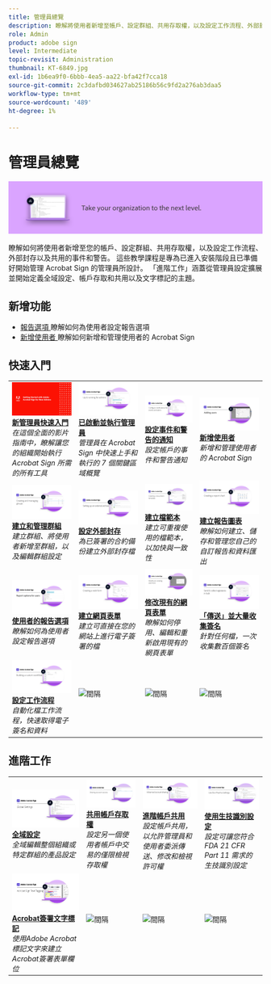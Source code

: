 ```yaml
---
title: 管理員總覽
description: 瞭解將使用者新增至帳戶、設定群組、共用存取權，以及設定工作流程、外部封存以及共用事件和警告的基本知識
role: Admin
product: adobe sign
level: Intermediate
topic-revisit: Administration
thumbnail: KT-6849.jpg
exl-id: 1b6ea9f0-6bbb-4ea5-aa22-bfa42f7cca18
source-git-commit: 2c3dafbd034627ab25186b56c9fd2a276ab3daa5
workflow-type: tm+mt
source-wordcount: '489'
ht-degree: 1%

---
```


# 管理員總覽

![Sign 管理員影像](../assets/Hero-Admin.png)

瞭解如何將使用者新增至您的帳戶、設定群組、共用存取權，以及設定工作流程、外部封存以及共用的事件和警告。 這些教學課程是專為已進入安裝階段且已準備好開始管理 Acrobat Sign 的管理員所設計。 「進階工作」涵蓋從管理員設定擴展並開始定義全域設定、帳戶存取和共用以及文字標記的主題。

## 新增功能

* [報告選項 ](report-options.md)
瞭解如何為使用者設定報告選項
* [新增使用者 ](add-users-to-your-account.md)
瞭解如何新增和管理使用者的 Acrobat Sign

## 快速入門

<table style="table-layout:fixed">
<tr>
  <td>
    <a href="get-started-admin.md">
      <img alt="新管理員快速入門" src="../assets/Gettingstartedadmin_1280.png" />
    </a>
    <div>
    <a href="get-started-admin.md"><strong>新管理員快速入門</strong></a>
    </div>
    <em>在這個全面的影片指南中，瞭解讓您的組織開始執行 Acrobat Sign 所需的所有工具</em>
    <br>
  </td>
  <td>
    <a href="up-and-running-admin.md">
      <img alt="管理員已啟動並執行" src="../assets/Up-Running.png" />
    </a>
    <div>
    <a href="up-and-running-admin.md"><strong>已啟動並執行管理員</strong></a>
    </div>
    <em>管理員在 Acrobat Sign 中快速上手和執行的 7 個關鍵區域概覽</em>
    <br>
  </td>
  <td>
    <a href="set-up-shared-events-and-alert.md">
      <img alt="設定共用的事件和警告" src="../assets/Notifications_1280.png" />
    </a>
    <div>
    <a href="set-up-shared-events-and-alert.md"><strong>設定事件和警告的通知</strong></a>
    </div>
    <em>設定帳戶的事件和警告通知</em>
    <br>
  </td>
  <td>
    <a href="add-users-to-your-account.md">
      <img alt="新增使用者" src="../assets/Adding-Users.png" />
    </a>
    <div>
    <a href="add-users-to-your-account.md"><strong>新增使用者</strong></a>
    </div>
    <em>新增和管理使用者的 Acrobat Sign</em>
    <br>
  </td>
</tr>
<tr>
 <td>
    <a href="create-and-manage-groups.md">
      <img alt="建立和管理群組" src="../assets/Creating-Groups.png" />
    </a>
    <div>
    <a href="create-and-manage-groups.md"><strong>建立和管理群組</strong></a>
    </div>
    <em>建立群組、將使用者新增至群組，以及編輯群組設定</em>
    <br>
  </td>
  <td>
    <a href="set-up-your-external-archive.md">
      <img alt="設定外部封存" src="../assets/ExternalArchive.png" />
    </a>
    <div>
    <a href="set-up-your-external-archive.md"><strong>設定外部封存</strong></a>
    </div>
    <em>為已簽署的合約備份建立外部封存檔</em>
    <br>
  </td>
  <td>
    <a href="../sign-advanced-users/create-a-template.md">
      <img alt="建立檔範本" src="../assets/Template.png" />
    </a>
    <div>
    <a href="../sign-advanced-users/create-a-template.md"><strong>建立檔範本</strong></a>
    </div>
    <em>建立可重複使用的檔範本，以加快與一致性</em>
    <br>
  </td>
  <td>
    <a href="create-a-report.md">
      <img alt="建立報告圖表" src="../assets/Reportchart.png" />
    </a>
    <div>
    <a href="create-a-report.md"><strong>建立報告圖表</strong></a>
    </div>
    <em>瞭解如何建立、儲存和管理您自己的自訂報告和資料匯出</em>
    <br>
  </td>
</tr>
<tr>
  <td>
    <a href="report-options.md">
      <img alt="使用者的報告選項" src="../assets/report-options.png" />
    </a>
    <div>
    <a href="report-options.md"><strong>使用者的報告選項</strong></a>
    </div>
    <em>瞭解如何為使用者設定報告選項</em>
    <br>
  </td>
  <td>
    <a href="../sign-advanced-users/webform.md">
      <img alt="建立網頁表單" src="../assets/Webform.png" />
    </a>
    <div>
    <a href="../sign-advanced-users/webform.md"><strong>建立網頁表單</strong></a>
    </div>
    <em>建立可直接在您的網站上進行電子簽署的檔</em>
    <br>
  </td>
  <td>
    <a href="../sign-advanced-users/modify-webform.md">
      <img alt="修改現有的網頁表單" src="../assets/Modifywebform.png" />
    </a>
    <div>
    <a href="../sign-advanced-users/modify-webform.md"><strong>修改現有的網頁表單</strong></a>
    </div>
    <em>瞭解如何停用、編輯和重新啟用現有的網頁表單</em>
    <br>
  </td>
  <td>
    <a href="../sign-advanced-users/megasign.md">
      <img alt="「傳送」並大量收集簽名" src="../assets/Megasign.png" />
    </a>
    <div>
    <a href="../sign-advanced-users/megasign.md"><strong>「傳送」並大量收集簽名</strong></a>
    </div>
    <em>針對任何檔，一次收集數百個簽名</em>
    <br>
  </td>
</tr>
<tr>
  <td>
    <a href="building-a-custom-workflow.md">
      <img alt="設定工作流程" src="../assets/BuildingWorkflow.png" />
    </a>
    <div>
    <a href="building-a-custom-workflow.md"><strong>設定工作流程</strong></a>
    </div>
    <em>自動化檔工作流程，快速取得電子簽名和資料</em>
    <br>
  </td>
  <td>
    <img alt="間隔" src="../assets/Grayspacer.png" />
    <div>
    <br>
  </td>
  <td>
    <img alt="間隔" src="../assets/Grayspacer.png" />
    <div>
    <br>
  </td>
  <td>
    <img alt="間隔" src="../assets/Grayspacer.png" />
    <div>
    <br>
  </td>
</table>

## 進階工作

<table style="table-layout:fixed">
<tr>
  <td>
    <a href="learn-about-global-settings.md">
      <img alt="全域設定" src="../assets/GlobalSettings_1280.png">
    </a>
    <div>
    <a href="learn-about-global-settings.md"><strong>全域設定</strong></a>
    </div>
    <em>全域編輯整個組織或特定群組的產品設定</em>
    <br>
  </td>
  <td>
    <a href="share-account-access.md">
      <img alt="共用帳戶存取權" src="../assets/SharingAccess.png" />
    </a>  
    <div>
    <a href="share-account-access.md"><strong>共用帳戶存取權</strong></a>
    </div>
    <em>設定另一個使用者帳戶中交易的僅限檢視存取權</em>
    <br>
  </td>
  <td>
    <a href="advanced-account-sharing.md">
      <img alt="進階帳戶共用" src="../assets/AdvancedSharing_1280.png" />
    </a>
    <div>
    <a href="advanced-account-sharing.md"><strong>進階帳戶共用</strong></a>
    </div>
    <em>設定帳戶共用，以允許管理員和使用者委派傳送、修改和檢視許可權</em>
    <br>
  </td>
  <td>
    <a href="use-bio-pharma-settings.md">
      <img alt="使用生技識別設定" src="../assets/Bio_1280.png" />
    </a>
    <div>
    <a href="use-bio-pharma-settings.md"><strong>使用生技識別設定</strong></a>
    </div>
    <em>設定可讓您符合 FDA 21 CFR Part 11 需求的生技識別設定</em>
    <br>
  </td> 
</tr>
<tr>
   <td>
     <a href="../sign-advanced-users/adobe-sign-text-tagging.md">
      <img alt="Acrobat簽署文字標記" src="../assets/Text-Tagging.png" />
    </a>
    <div>
    <a href="../sign-advanced-users/adobe-sign-text-tagging.md"><strong>Acrobat簽署文字標記</strong></a>
    <div>
    <em>使用Adobe Acrobat標記文字來建立Acrobat簽署表單欄位</em>
    <br>
  </td>
  <td>
    <img alt="間隔" src="../assets/Grayspacer.png" />
    <div>
    <br>
  </td>
  <td>
    <img alt="間隔" src="../assets/Grayspacer.png" />
    <div>
    <br>
  </td>
  <td>
    <img alt="間隔" src="../assets/Grayspacer.png" />
    <div>
    <br>
  </td>
</tr>
</table>
